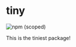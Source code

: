 # tiny

![npm (scoped)](https://img.shields.io/npm/v/@npm_ash123/tiny)

This is the tiniest package!
